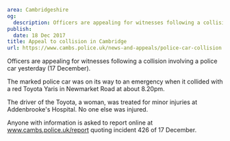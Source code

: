 ```yaml
area: Cambridgeshire
og:
  description: Officers are appealing for witnesses following a collision involving a police car yesterday (17 December).
publish:
  date: 18 Dec 2017
title: Appeal to collision in Cambridge
url: https://www.cambs.police.uk/news-and-appeals/police-car-collision
```

Officers are appealing for witnesses following a collision involving a police car yesterday (17 December).

The marked police car was on its way to an emergency when it collided with a red Toyota Yaris in Newmarket Road at about 8.20pm.

The driver of the Toyota, a woman, was treated for minor injuries at Addenbrooke's Hospital. No one else was injured.

Anyone with information is asked to report online at www.cambs.police.uk/report quoting incident 426 of 17 December.

